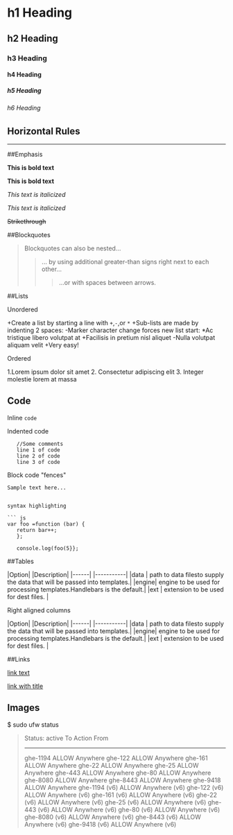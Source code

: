 # h1 Heading
## h2 Heading
### h3 Heading
#### h4 Heading
##### h5 Heading
###### h6 Heading


## Horizontal Rules

----


##Emphasis

**This is bold text**

__This is bold text__

*This text is italicized*

_This text is italicized_

~~Strikethrough~~


##Blockquotes


>Blockquotes can also be nested...
>> ... by using additional greater-than signs right next to each other...
> > > ...or with spaces between arrows.


##Lists

Unordered

+Create a list by starting a line with `+`,`-`,or `*`
+Sub-lists are made by indenting 2 spaces:
  -Marker character change forces new list start:
    *Ac tristique libero volutpat at
    +Facilisis in pretium nisl aliquet
    -Nulla volutpat aliquam velit
+Very easy!

Ordered

1.Lorem ipsum dolor sit amet
2. Consectetur adipiscing elit
3. Integer molestie lorem at massa

## Code

Inline `code`

Indented code

       //Some comments
       line 1 of code
       line 2 of code
       line 3 of code
       
        
Block code "fences"

```
Sample text here...


syntax highlighting

``` js
var foo =function (bar) {
   return bar++;
   };
   
   console.log(foo(5}};
   ```
   
   ##Tables
   
  |Option| |Description|
  |------| |-----------|
  |data  | path to data filesto supply the data that will be passed into templates.|
  |engine| engine to be used for processing templates.Handlebars is the default.|
  |ext   | extension to be used for dest files. |
  
  Right aligned columns
  
  |Option| |Description|
  |------| |-----------|
  |data  | path to data filesto supply the data that will be passed into templates.|
  |engine| engine to be used for processing templates.Handlebars is the default.|
  |ext   | extension to be used for dest files. |
  
  
  ##Links
  
 [link text](https:https://ngg.798sc.com//)
 
 [link with title](https://ngg.798sc.com/)
 
 ## Images
 
 
 
 $ sudo ufw status
> Status: active
> To                         Action      From
> --                         ------      ----
> ghe-1194                   ALLOW       Anywhere
> ghe-122                    ALLOW       Anywhere
> ghe-161                    ALLOW       Anywhere
> ghe-22                     ALLOW       Anywhere
> ghe-25                     ALLOW       Anywhere
> ghe-443                    ALLOW       Anywhere
> ghe-80                     ALLOW       Anywhere
> ghe-8080                   ALLOW       Anywhere
> ghe-8443                   ALLOW       Anywhere
> ghe-9418                   ALLOW       Anywhere
> ghe-1194 (v6)              ALLOW       Anywhere (v6)
> ghe-122 (v6)               ALLOW       Anywhere (v6)
> ghe-161 (v6)               ALLOW       Anywhere (v6)
> ghe-22 (v6)                ALLOW       Anywhere (v6)
> ghe-25 (v6)                ALLOW       Anywhere (v6)
> ghe-443 (v6)               ALLOW       Anywhere (v6)
> ghe-80 (v6)                ALLOW       Anywhere (v6)
> ghe-8080 (v6)              ALLOW       Anywhere (v6)
> ghe-8443 (v6)              ALLOW       Anywhere (v6)
> ghe-9418 (v6)              ALLOW       Anywhere (v6)
